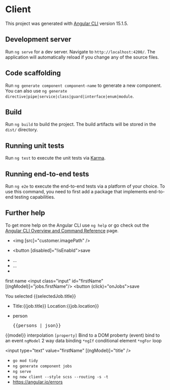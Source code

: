 # Client

This project was generated with [Angular CLI](https://github.com/angular/angular-cli) version 15.1.5.

## Development server

Run `ng serve` for a dev server. Navigate to `http://localhost:4200/`. The application will automatically reload if you change any of the source files.

## Code scaffolding

Run `ng generate component component-name` to generate a new component. You can also use `ng generate directive|pipe|service|class|guard|interface|enum|module`.

## Build

Run `ng build` to build the project. The build artifacts will be stored in the `dist/` directory.

## Running unit tests

Run `ng test` to execute the unit tests via [Karma](https://karma-runner.github.io).

## Running end-to-end tests

Run `ng e2e` to execute the end-to-end tests via a platform of your choice. To use this command, you need to first add a package that implements end-to-end testing capabilities.

## Further help

To get more help on the Angular CLI use `ng help` or go check out the [Angular CLI Overview and Command Reference](https://angular.io/cli) page.

- <img [src]="customer.imagePath" />
- <button [disabled]="!isEnabld">save</button>
- <div [style.color]="textColor" [attr.aria-label]="text">...</div>

- <div class="button" [ngClass]="{foo:isActive}, bar: isDisabled" [attr.aria-label]="text">...</div>

- <div class="field">
<label class="label" for="firstName">first name</label>
<input class="input" id="firstName" [(ngModel)]="jobs.firstName"/>
 <button (click)="onJobs">save</button>
 <div *ngIf="selectedJob">
 You selected {{selectedJob.title}}
  <ul *ngFor="let job of jobs">
 <li>Title:{{job.title}} Location:{{job.location}} </li>
 </ul>
</div>
 </div>

 -  person <pre>{{persons | json}}</pre>

 {{model}} interpolation
`[property]` Bind to a DOM proberty
(event) bind to an event
` ngModel ` 2 way data binding
` *ngIf ` conditional element
` *ngFor ` loop


<input type="text" value="firstName" [(ngModel)]="title" />

- ` go mod tidy `
 - ` ng generate component jobs `
 - ` ng serve `
 - ` ng new client --style scss --routing -s -t ` 
 - https://angular.io/errors


